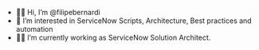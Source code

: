 - :superhero_man: Hi, I’m @filipebernardi
- :blue_book: I’m interested in ServiceNow Scripts, Architecture, Best practices and automation
- :technologist: I’m currently working as ServiceNow Solution Architect.

<!---
filipebernardi/filipebernardi is a ✨ special ✨ repository because its `README.md` (this file) appears on your GitHub profile.
You can click the Preview link to take a look at your changes.
--->
